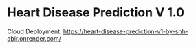 # Heart Disease Prediction V 1.0

Cloud Deployment: https://heart-disease-prediction-v1-by-snh-abir.onrender.com/
